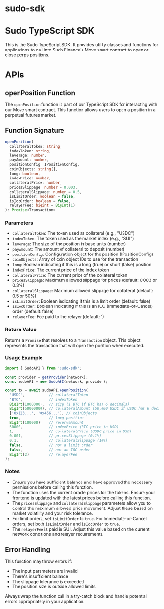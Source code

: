 # sudo-sdk

# Sudo TypeScript SDK
This is the Sudo TypeScript SDK. It provides utility classes and functions for applications to call into Sudo Finance's Move smart contract to open or close perps positions.

# APIs
## openPosition Function

The `openPosition` function is part of our TypeScript SDK for interacting with our Move smart contract. This function allows users to open a position in a perpetual futures market.

## Function Signature

```typescript
openPosition(
  collateralToken: string,
  indexToken: string,
  leverage: number,
  payAmount: number,
  positionConfig: IPositionConfig,
  coinObjects: string[],
  long: boolean,
  indexPrice: number,
  collateralPrice: number,
  pricesSlippage: number = 0.003,
  collateralSlippage: number = 0.5,
  isLimitOrder: boolean = false,
  isIocOrder: boolean = false,
  relayerFee: bigint = BigInt(1)
): Promise<Transaction>
```

### Parameters

- `collateralToken`: The token used as collateral (e.g., "USDC")
- `indexToken`: The token used as the market index (e.g., "SUI")
- `leverage`: The size of the position in base units (number)
- `payAmount`: The amount of collateral to deposit (number)
- `positionConfig`: Configuration object for the position (IPositionConfig)
- `coinObjects`: Array of coin object IDs to use for the transaction
- `long`: Boolean indicating if this is a long (true) or short (false) position
- `indexPrice`: The current price of the index token
- `collateralPrice`: The current price of the collateral token
- `pricesSlippage`: Maximum allowed slippage for prices (default: 0.003 or 0.3%)
- `collateralSlippage`: Maximum allowed slippage for collateral (default: 0.5 or 50%)
- `isLimitOrder`: Boolean indicating if this is a limit order (default: false)
- `isIocOrder`: Boolean indicating if this is an IOC (Immediate-or-Cancel) order (default: false)
- `relayerFee`: Fee paid to the relayer (default: 1)

### Return Value

Returns a `Promise` that resolves to a `Transaction` object. This object represents the transaction that will open the position when executed.

### Usage Example

```typescript
import { SudoAPI } from 'sudo-sdk';

const provider = getProvider(network);
const sudoAPI = new SudoAPI(network, provider);

const tx = await sudoAPI.openPosition(
  'USDC',           // collateralToken
  'BTC',            // indexToken
  BigInt(1000000),  // size (1 BTC if BTC has 6 decimals)
  BigInt(50000000), // collateralAmount (50,000 USDC if USDC has 6 decimals)
  ['0x123...', '0x456...'], // coinObjects
  true,             // long position
  BigInt(100000),   // reserveAmount
  50000,            // indexPrice (BTC price in USD)
  1,                // collateralPrice (USDC price in USD)
  0.001,            // pricesSlippage (0.1%)
  0.1,              // collateralSlippage (10%)
  false,            // not a limit order
  false,            // not an IOC order
  BigInt(2)         // relayerFee
);

```

### Notes

- Ensure you have sufficient balance and have approved the necessary permissions before calling this function.
- The function uses the current oracle prices for the tokens. Ensure your frontend is updated with the latest prices before calling this function.
- The `pricesSlippage` and `collateralSlippage` parameters allow you to control the maximum allowed price movement. Adjust these based on market volatility and your risk tolerance.
- For limit orders, set `isLimitOrder` to `true`. For Immediate-or-Cancel orders, set both `isLimitOrder` and `isIocOrder` to `true`.
- The `relayerFee` is paid in SUI. Adjust this value based on the current network conditions and relayer requirements.

## Error Handling

This function may throw errors if:
- The input parameters are invalid
- There's insufficient balance
- The slippage tolerance is exceeded
- The position size is outside allowed limits

Always wrap the function call in a try-catch block and handle potential errors appropriately in your application.